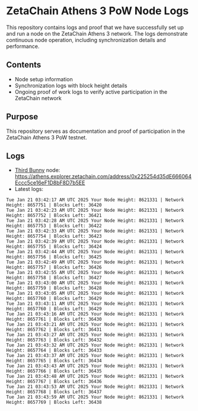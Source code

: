 # ZetaChain Athens 3 PoW Node Logs
This repository contains logs and proof that we have successfully set up and run a node on the ZetaChain Athens 3 network. The logs demonstrate continuous node operation, including synchronization details and performance.

## Contents
- Node setup information
- Synchronization logs with block height details
- Ongoing proof of work logs to verify active participation in the ZetaChain network

## Purpose
This repository serves as documentation and proof of participation in the ZetaChain Athens 3 PoW testnet.

## Logs

- [Third Bunny](https://thirdbunny.xyz/) node: https://athens.explorer.zetachain.com/address/0x225254d35dE666064Eccc5ce16eF1D8bF8D7b5EE
- Latest logs:
```
Tue Jan 21 03:42:17 AM UTC 2025 Your Node Height: 8621331 | Network Height: 8657751 | Blocks Left: 36420
Tue Jan 21 03:42:23 AM UTC 2025 Your Node Height: 8621331 | Network Height: 8657752 | Blocks Left: 36421
Tue Jan 21 03:42:28 AM UTC 2025 Your Node Height: 8621331 | Network Height: 8657753 | Blocks Left: 36422
Tue Jan 21 03:42:33 AM UTC 2025 Your Node Height: 8621331 | Network Height: 8657754 | Blocks Left: 36423
Tue Jan 21 03:42:39 AM UTC 2025 Your Node Height: 8621331 | Network Height: 8657755 | Blocks Left: 36424
Tue Jan 21 03:42:44 AM UTC 2025 Your Node Height: 8621331 | Network Height: 8657756 | Blocks Left: 36425
Tue Jan 21 03:42:49 AM UTC 2025 Your Node Height: 8621331 | Network Height: 8657757 | Blocks Left: 36426
Tue Jan 21 03:42:55 AM UTC 2025 Your Node Height: 8621331 | Network Height: 8657758 | Blocks Left: 36427
Tue Jan 21 03:43:00 AM UTC 2025 Your Node Height: 8621331 | Network Height: 8657759 | Blocks Left: 36428
Tue Jan 21 03:43:05 AM UTC 2025 Your Node Height: 8621331 | Network Height: 8657760 | Blocks Left: 36429
Tue Jan 21 03:43:11 AM UTC 2025 Your Node Height: 8621331 | Network Height: 8657760 | Blocks Left: 36429
Tue Jan 21 03:43:16 AM UTC 2025 Your Node Height: 8621331 | Network Height: 8657761 | Blocks Left: 36430
Tue Jan 21 03:43:21 AM UTC 2025 Your Node Height: 8621331 | Network Height: 8657762 | Blocks Left: 36431
Tue Jan 21 03:43:27 AM UTC 2025 Your Node Height: 8621331 | Network Height: 8657763 | Blocks Left: 36432
Tue Jan 21 03:43:32 AM UTC 2025 Your Node Height: 8621331 | Network Height: 8657764 | Blocks Left: 36433
Tue Jan 21 03:43:37 AM UTC 2025 Your Node Height: 8621331 | Network Height: 8657765 | Blocks Left: 36434
Tue Jan 21 03:43:43 AM UTC 2025 Your Node Height: 8621331 | Network Height: 8657766 | Blocks Left: 36435
Tue Jan 21 03:43:48 AM UTC 2025 Your Node Height: 8621331 | Network Height: 8657767 | Blocks Left: 36436
Tue Jan 21 03:43:53 AM UTC 2025 Your Node Height: 8621331 | Network Height: 8657768 | Blocks Left: 36437
Tue Jan 21 03:43:59 AM UTC 2025 Your Node Height: 8621331 | Network Height: 8657769 | Blocks Left: 36438
```
